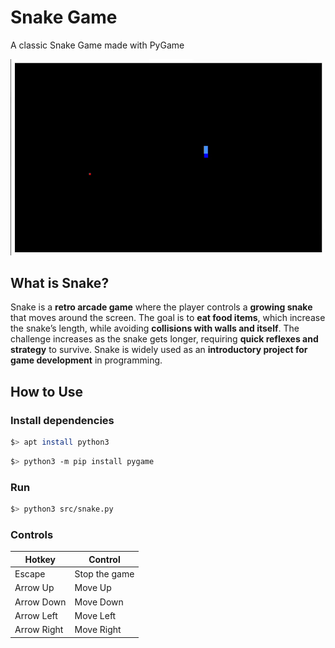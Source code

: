 
# Snake Game

A classic Snake Game made with PyGame

<img src="Demo.gif">

## What is Snake?

Snake is a **retro arcade game** where the player controls a **growing snake** that moves around the screen. The goal is to **eat food items**, which increase the snake’s length, while avoiding **collisions with walls and itself**. The challenge increases as the snake gets longer, requiring **quick reflexes and strategy** to survive. Snake is widely used as an **introductory project for game development** in programming.  

## How to Use

### Install dependencies

```bash
$> apt install python3
```
```bash
$> python3 -m pip install pygame
```

### Run

```bash
$> python3 src/snake.py
```

### Controls

| Hotkey | Control |
|--|--|
| Escape | Stop the game |
| Arrow Up | Move Up |
| Arrow Down | Move Down |
| Arrow Left | Move Left |
| Arrow Right | Move Right |
